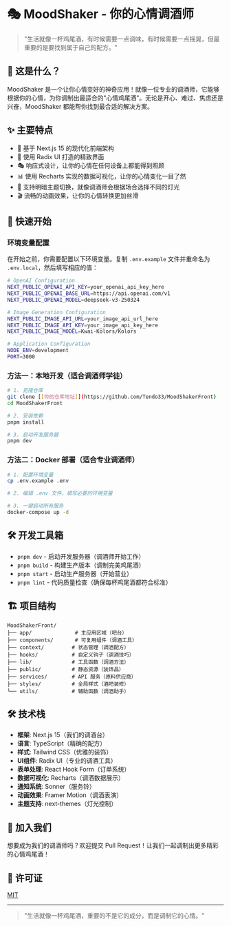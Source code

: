 # 🎭 MoodShaker - 你的心情调酒师

> "生活就像一杯鸡尾酒，有时候需要一点调味，有时候需要一点摇晃，但最重要的是要找到属于自己的配方。"

## 🎨 这是什么？

MoodShaker 是一个让你心情变好的神奇应用！就像一位专业的调酒师，它能够根据你的心情，为你调制出最适合的"心情鸡尾酒"。无论是开心、难过、焦虑还是兴奋，MoodShaker 都能帮你找到最合适的解决方案。

## ✨ 主要特点

- 🎯 基于 Next.js 15 的现代化前端架构
- 🎨 使用 Radix UI 打造的精致界面
- 🎭 响应式设计，让你的心情在任何设备上都能得到照顾
- 📊 使用 Recharts 实现的数据可视化，让你的心情变化一目了然
- 🌈 支持明暗主题切换，就像调酒师会根据场合选择不同的灯光
- 🎬 流畅的动画效果，让你的心情转换更加丝滑

## 🚀 快速开始

### 环境变量配置

在开始之前，你需要配置以下环境变量。复制 `.env.example` 文件并重命名为 `.env.local`，然后填写相应的值：

```bash
# OpenAI Configuration
NEXT_PUBLIC_OPENAI_API_KEY=your_openai_api_key_here
NEXT_PUBLIC_OPENAI_BASE_URL=https://api.openai.com/v1
NEXT_PUBLIC_OPENAI_MODEL=deepseek-v3-250324

# Image Generation Configuration
NEXT_PUBLIC_IMAGE_API_URL=your_image_api_url_here
NEXT_PUBLIC_IMAGE_API_KEY=your_image_api_key_here
NEXT_PUBLIC_IMAGE_MODEL=Kwai-Kolors/Kolors

# Application Configuration
NODE_ENV=development
PORT=3000
```

### 方法一：本地开发（适合调酒师学徒）

```bash
# 1. 克隆仓库
git clone [[你的仓库地址]](https://github.com/Tendo33/MoodShakerFront)
cd MoodShakerFront

# 2. 安装依赖
pnpm install

# 3. 启动开发服务器
pnpm dev
```

### 方法二：Docker 部署（适合专业调酒师）

```bash
# 1. 配置环境变量
cp .env.example .env

# 2. 编辑 .env 文件，填写必要的环境变量

# 3. 一键启动所有服务
docker-compose up -d
```

## 🛠️ 开发工具箱

- `pnpm dev` - 启动开发服务器（调酒师开始工作）
- `pnpm build` - 构建生产版本（调制完美鸡尾酒）
- `pnpm start` - 启动生产服务器（开始营业）
- `pnpm lint` - 代码质量检查（确保每杯鸡尾酒都符合标准）

## 🏗️ 项目结构

```
MoodShakerFront/
├── app/              # 主应用区域（吧台）
├── components/       # 可复用组件（调酒工具）
├── context/         # 状态管理（调酒配方）
├── hooks/           # 自定义钩子（调酒技巧）
├── lib/             # 工具函数（调酒方法）
├── public/          # 静态资源（装饰品）
├── services/        # API 服务（原料供应商）
├── styles/          # 全局样式（酒吧装修）
└── utils/           # 辅助函数（调酒助手）
```

## 🛠️ 技术栈

- **框架**: Next.js 15（我们的调酒台）
- **语言**: TypeScript（精确的配方）
- **样式**: Tailwind CSS（优雅的装饰）
- **UI组件**: Radix UI（专业的调酒工具）
- **表单处理**: React Hook Form（订单系统）
- **数据可视化**: Recharts（调酒数据展示）
- **通知系统**: Sonner（服务铃）
- **动画效果**: Framer Motion（调酒表演）
- **主题支持**: next-themes（灯光控制）

## 🤝 加入我们

想要成为我们的调酒师吗？欢迎提交 Pull Request！让我们一起调制出更多精彩的心情鸡尾酒！

## 📝 许可证

[MIT](https://opensource.org/licenses/MIT)

---

> "生活就像一杯鸡尾酒，重要的不是它的成分，而是调制它的心情。"
